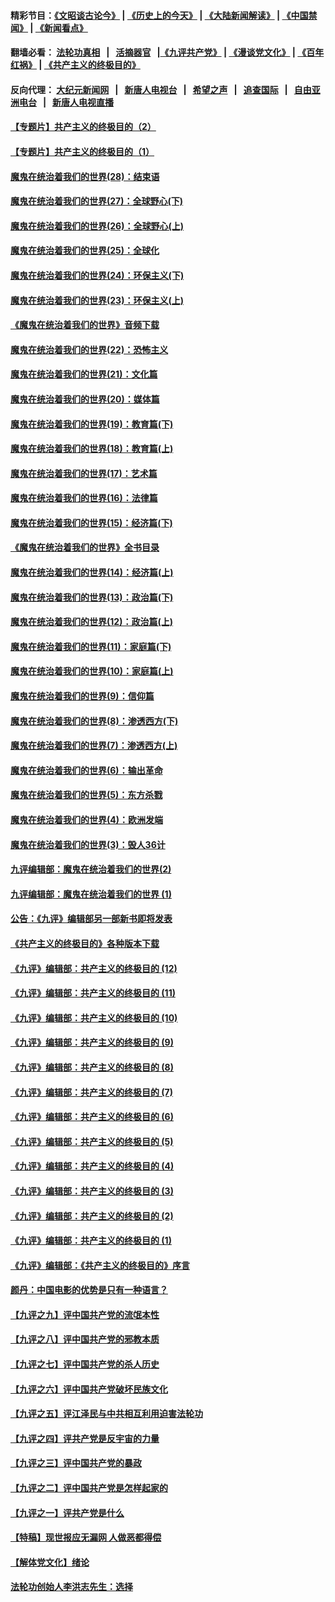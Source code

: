 #### 精彩节目：[《文昭谈古论今》](http://155.138.205.71/wenzhao) | [《历史上的今天》](http://155.138.205.71/today-in-history) | [《大陆新闻解读》](http://155.138.205.71/ntdtv-comedy) | [《中国禁闻》](http://155.138.205.71/ntdtv-news) | [《新闻看点》](http://155.138.205.71/news-insight) 

 #### 翻墙必看： [法轮功真相](http://155.138.205.71:10000/videos/truth.html) &nbsp;&nbsp;|&nbsp;&nbsp; [活摘器官](http://155.138.205.71:10000/videos/res/Organs/) &nbsp;&nbsp;|[《九评共产党》](http://155.138.205.71:10000/videos/jiuping) | [《漫谈党文化》](http://155.138.205.71:10000/videos/mtdwh) | [《百年红祸》](http://155.138.205.71:10000/videos/bnhh) | [《共产主义的终极目的》](http://155.138.205.71:10000/videos/res/zjmd) 

 #### 反向代理： [大纪元新闻网](http://155.138.205.71:10080/) &nbsp;&nbsp;|&nbsp;&nbsp; [新唐人电视台](http://155.138.205.71:8000/) &nbsp;&nbsp;|&nbsp;&nbsp; [希望之声](http://155.138.205.71:8200/) &nbsp;&nbsp;|&nbsp;&nbsp; [追查国际](http://155.138.205.71:10010/) &nbsp;&nbsp;|&nbsp;&nbsp; [自由亚洲电台](http://155.138.205.71:9800/) &nbsp;&nbsp;|&nbsp;&nbsp; [新唐人电视直播](http://155.138.205.71/) 

#### [【专题片】共产主义的终极目的（2）](../pages/nsc422/n11061941.md?t=03020036) 

#### [【专题片】共产主义的终极目的（1）](../pages/nsc422/n11047728.md?t=03020036) 

#### [魔鬼在统治着我们的世界(28)：结束语](../pages/nsc422/n10936246.md?t=03020036) 

#### [魔鬼在统治着我们的世界(27)：全球野心(下)](../pages/nsc422/n10928319.md?t=03020036) 

#### [魔鬼在统治着我们的世界(26)：全球野心(上)](../pages/nsc422/n10900318.md?t=03020036) 

#### [魔鬼在统治着我们的世界(25)：全球化](../pages/nsc422/n10788205.md?t=03020036) 

#### [魔鬼在统治着我们的世界(24)：环保主义(下)](../pages/nsc422/n10695307.md?t=03020036) 

#### [魔鬼在统治着我们的世界(23)：环保主义(上)](../pages/nsc422/n10688613.md?t=03020036) 

#### [《魔鬼在统治着我们的世界》音频下载](../pages/nsc422/n10635553.md?t=03020036) 

#### [魔鬼在统治着我们的世界(22)：恐怖主义](../pages/nsc422/n10614727.md?t=03020036) 

#### [魔鬼在统治着我们的世界(21)：文化篇](../pages/nsc422/n10597706.md?t=03020036) 

#### [魔鬼在统治着我们的世界(20)：媒体篇](../pages/nsc422/n10586579.md?t=03020036) 

#### [魔鬼在统治着我们的世界(19)：教育篇(下)](../pages/nsc422/n10564808.md?t=03020036) 

#### [魔鬼在统治着我们的世界(18)：教育篇(上)](../pages/nsc422/n10526970.md?t=03020036) 

#### [魔鬼在统治着我们的世界(17)：艺术篇](../pages/nsc422/n10499093.md?t=03020036) 

#### [魔鬼在统治着我们的世界(16)：法律篇](../pages/nsc422/n10485969.md?t=03020036) 

#### [魔鬼在统治着我们的世界(15)：经济篇(下)](../pages/nsc422/n10469975.md?t=03020036) 

#### [《魔鬼在统治着我们的世界》全书目录](../pages/nsc422/n10464261.md?t=03020036) 

#### [魔鬼在统治着我们的世界(14)：经济篇(上)](../pages/nsc422/n10457370.md?t=03020036) 

#### [魔鬼在统治着我们的世界(13)：政治篇(下)](../pages/nsc422/n10448270.md?t=03020036) 

#### [魔鬼在统治着我们的世界(12)：政治篇(上)](../pages/nsc422/n10444576.md?t=03020036) 

#### [魔鬼在统治着我们的世界(11)：家庭篇(下)](../pages/nsc422/n10440961.md?t=03020036) 

#### [魔鬼在统治着我们的世界(10)：家庭篇(上)](../pages/nsc422/n10435448.md?t=03020036) 

#### [魔鬼在统治着我们的世界(9)：信仰篇](../pages/nsc422/n10432159.md?t=03020036) 

#### [魔鬼在统治着我们的世界(8)：渗透西方(下)](../pages/nsc422/n10429603.md?t=03020036) 

#### [魔鬼在统治着我们的世界(7)：渗透西方(上)](../pages/nsc422/n10426013.md?t=03020036) 

#### [魔鬼在统治着我们的世界(6)：输出革命](../pages/nsc422/n10421536.md?t=03020036) 

#### [魔鬼在统治着我们的世界(5)：东方杀戮](../pages/nsc422/n10417707.md?t=03020036) 

#### [魔鬼在统治着我们的世界(4)：欧洲发端](../pages/nsc422/n10414890.md?t=03020036) 

#### [魔鬼在统治着我们的世界(3)：毁人36计](../pages/nsc422/n10411583.md?t=03020036) 

#### [九评编辑部：魔鬼在统治着我们的世界(2)](../pages/nsc422/n10410036.md?t=03020036) 

#### [九评编辑部：魔鬼在统治着我们的世界 (1)](../pages/nsc422/n10406825.md?t=03020036) 

#### [公告：《九评》编辑部另一部新书即将发表](../pages/nsc422/n10405104.md?t=03020036) 

#### [《共产主义的终极目的》各种版本下载](../pages/nsc422/n10022138.md?t=03020036) 

#### [《九评》编辑部：共产主义的终极目的 (12)](../pages/nsc422/n9933272.md?t=03020036) 

#### [《九评》编辑部：共产主义的终极目的 (11)](../pages/nsc422/n9924973.md?t=03020036) 

#### [《九评》编辑部：共产主义的终极目的 (10)](../pages/nsc422/n9920883.md?t=03020036) 

#### [《九评》编辑部：共产主义的终极目的 (9)](../pages/nsc422/n9916363.md?t=03020036) 

#### [《九评》编辑部：共产主义的终极目的 (8)](../pages/nsc422/n9912488.md?t=03020036) 

#### [《九评》编辑部：共产主义的终极目的 (7)](../pages/nsc422/n9901176.md?t=03020036) 

#### [《九评》编辑部：共产主义的终极目的 (6)](../pages/nsc422/n9899359.md?t=03020036) 

#### [《九评》编辑部：共产主义的终极目的 (5)](../pages/nsc422/n9893174.md?t=03020036) 

#### [《九评》编辑部：共产主义的终极目的 (4)](../pages/nsc422/n9891246.md?t=03020036) 

#### [《九评》编辑部：共产主义的终极目的 (3)](../pages/nsc422/n9879879.md?t=03020036) 

#### [《九评》编辑部：共产主义的终极目的 (2)](../pages/nsc422/n9876205.md?t=03020036) 

#### [《九评》编辑部：共产主义的终极目的 (1)](../pages/nsc422/n9865857.md?t=03020036) 

#### [《九评》编辑部：《共产主义的终极目的》序言](../pages/nsc422/n9862666.md?t=03020036) 

#### [颜丹：中国电影的优势是只有一种语言？](../pages/nsc422/n9583062.md?t=03020036) 

#### [【九评之九】评中国共产党的流氓本性](../pages/nsc422/n737542.md?t=03020036) 

#### [【九评之八】评中国共产党的邪教本质](../pages/nsc422/n735942.md?t=03020036) 

#### [【九评之七】评中国共产党的杀人历史](../pages/nsc422/n733806.md?t=03020036) 

#### [【九评之六】评中国共产党破坏民族文化](../pages/nsc422/n731667.md?t=03020036) 

#### [【九评之五】评江泽民与中共相互利用迫害法轮功](../pages/nsc422/n730058.md?t=03020036) 

#### [【九评之四】评共产党是反宇宙的力量](../pages/nsc422/n727814.md?t=03020036) 

#### [【九评之三】评中国共产党的暴政](../pages/nsc422/n725597.md?t=03020036) 

#### [【九评之二】评中国共产党是怎样起家的](../pages/nsc422/n723946.md?t=03020036) 

#### [【九评之一】评共产党是什么](../pages/nsc422/n722529.md?t=03020036) 

#### [【特稿】现世报应无漏网 人做恶都得偿](../pages/nsc422/n4215167.md?t=03020036) 

#### [【解体党文化】绪论](../pages/nsc422/n1449356.md?t=03020036) 

#### [法轮功创始人李洪志先生：选择](../pages/nsc422/n3580738.md?t=03020036) 

